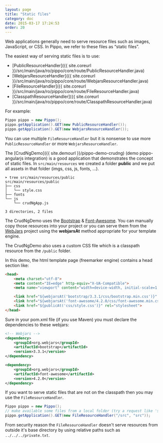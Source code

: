 ```yaml
---
layout: page
title: "Static files"
category: doc
date: 2015-03-17 17:24:53
order: 20
---
```


Web applications generally need to serve resource files such as images, JavaScript, or CSS. In Pippo, we refer to these files as “static files”.

The easiest way of serving static files is to use:

- [PublicResourceHandler]({{ site.coreurl }}/src/main/java/ro/pippo/core/route/PublicResourceHandler.java)
- [WebjarsResourceHandler]({{ site.coreurl }}/src/main/java/ro/pippo/core/route/WebjarsResourceHandler.java)
- [FileResourceHandler]({{ site.coreurl }}/src/main/java/ro/pippo/core/route/FileResourceHandler.java)
- [ClasspathResourceHandler]({{ site.coreurl }}/src/main/java/ro/pippo/core/route/ClasspathResourceHandler.java)

For example:

```java
Pippo pippo = new Pippo();
pippo.getApplication().GET(new PublicResourceHandler());
pippo.getApplication().GET(new WebjarsResourceHandler());
```

You can use multiple `FileResourceHandler` but it is nonsense to use more `PublicResourceHandler` or more `WebjarsResourceHandler`.  

The [CrudNgDemo]({{ site.demourl }}/pippo-demo-crudng) (demo pippo-angularjs integration) is a good application that demonstrates the concept of static files. 
In `src/main/resources` we created a folder __public__ and we put all assets in that folder (imgs, css, js, fonts, ...).

```
➤ tree src/main/resources/public
src/main/resources/public
├── css
│   └── style.css
├── fonts
└── js
    └── crudNgApp.js

3 directories, 2 files
```

The CrudNgDemo uses the [Bootstrap](http://getbootstrap.com/) & [Font-Awesome](http://fortawesome.github.io/Font-Awesome). You can manually copy those resources into your project or you can serve them from the [WebJars](http://www.webjars.org) project using the __webjarsAt__ method appropriate for your template engine.

The CrudNgDemo also uses a custom CSS file which is a classpath resource from the `/public` folder.

In this demo, the html template page (freemarker engine) contains a head section like:

```html
<head>
    <meta charset="utf-8">
    <meta content="IE=edge" http-equiv="X-UA-Compatible">
    <meta name="viewport" content="width=device-width, initial-scale=1.0">

    <link href="${webjarsAt('bootstrap/3.3.1/css/bootstrap.min.css')}" rel="stylesheet">
    <link href="${webjarsAt('font-awesome/4.2.0/css/font-awesome.min.css')}" rel="stylesheet">
    <link href="${publicAt('css/style.css')}" rel="stylesheet">
</head>
```

Sure in your pom.xml file (if you use Maven) you must declare the dependencies to these webjars:

```xml
<!-- Webjars -->
<dependency>
	<groupId>org.webjars</groupId>
	<artifactId>bootstrap</artifactId>
	<version>3.3.1</version>
</dependency>

<dependency>
	<groupId>org.webjars</groupId>
	<artifactId>font-awesome</artifactId>
	<version>4.2.0</version>
</dependency>
```

If you want to serve static files that are not on the classpath then you may use the `FileResourceHandler`.

```java
Pippo pippo = new Pippo();
// make available some files from a local folder (try a request like 'src/main/resources/simplelogger.properties')
pippo.getApplication().GET(new FileResourceHandler("/src", "src"));
```

From security reason the `FileResourceHandler` doesn't serve resources from outside it's base directory by using relative paths such as `../../../private.txt`.
